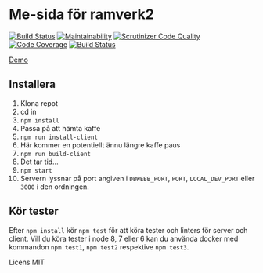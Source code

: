 # Me-sida för ramverk2

[![Build Status](https://travis-ci.org/litemerafrukt/ramverk2.svg?branch=master)](https://travis-ci.org/litemerafrukt/ramverk2)
[![Maintainability](https://api.codeclimate.com/v1/badges/01d16a17f25957ec7f4e/maintainability)](https://codeclimate.com/github/litemerafrukt/ramverk2/maintainability)
[![Scrutinizer Code Quality](https://scrutinizer-ci.com/g/litemerafrukt/ramverk2/badges/quality-score.png?b=master)](https://scrutinizer-ci.com/g/litemerafrukt/ramverk2/?branch=master)
[![Code Coverage](https://scrutinizer-ci.com/g/litemerafrukt/ramverk2/badges/coverage.png?b=master)](https://scrutinizer-ci.com/g/litemerafrukt/ramverk2/?branch=master)
[![Build Status](https://scrutinizer-ci.com/g/litemerafrukt/ramverk2/badges/build.png?b=master)](https://scrutinizer-ci.com/g/litemerafrukt/ramverk2/build-status/master)

[Demo](https://whispering-falls-30453.herokuapp.com/)

## Installera

1. Klona repot
2. cd in
3. `npm install`
4. Passa på att hämta kaffe
5. `npm run install-client`
6. Här kommer en potentiellt ännu längre kaffe paus
7. `npm run build-client`
8. Det tar tid...
9. `npm start`
10. Servern lyssnar på port angiven i `DBWEBB_PORT`, `PORT`, `LOCAL_DEV_PORT`
    eller `3000` i den ordningen.

## Kör tester

Efter `npm install` kör `npm test` för att köra tester och linters för server
och client. Vill du köra tester i node 8, 7 eller 6 kan du använda docker med
kommandon `npm test1`, `npm test2` respektive `npm test3`.

Licens MIT
